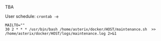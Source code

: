
TBA


User schedule: 
`crontab -e`

```
MAILTO=""
30 2 * * * /usr/bin/bash /home/asterix/docker/HOST/maintenance.sh  >> /home/asterix/docker/HOST/logs/maintenance.log 2>&1
```
